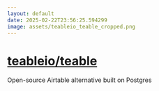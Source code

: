 ```yaml
---
layout: default
date: 2025-02-22T23:56:25.594299
image: assets/teableio_teable_cropped.png
---
```


# [teableio/teable](https://github.com/teableio/teable)

Open-source Airtable alternative built on Postgres

